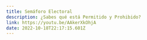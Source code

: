 ```yaml
---
title: Semáforo Electoral
description: ¿Sabes qué está Permitido y Prohibido?
link: https://youtu.be/AAkerXkOhjA
date: 2022-10-18T22:17:15.601Z
---
```

